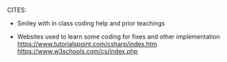 CITES:

- Smiley with in class coding help and prior teachings
  
- Websites used to learn some coding for fixes and other implementation
https://www.tutorialspoint.com/csharp/index.htm
https://www.w3schools.com/cs/index.php
